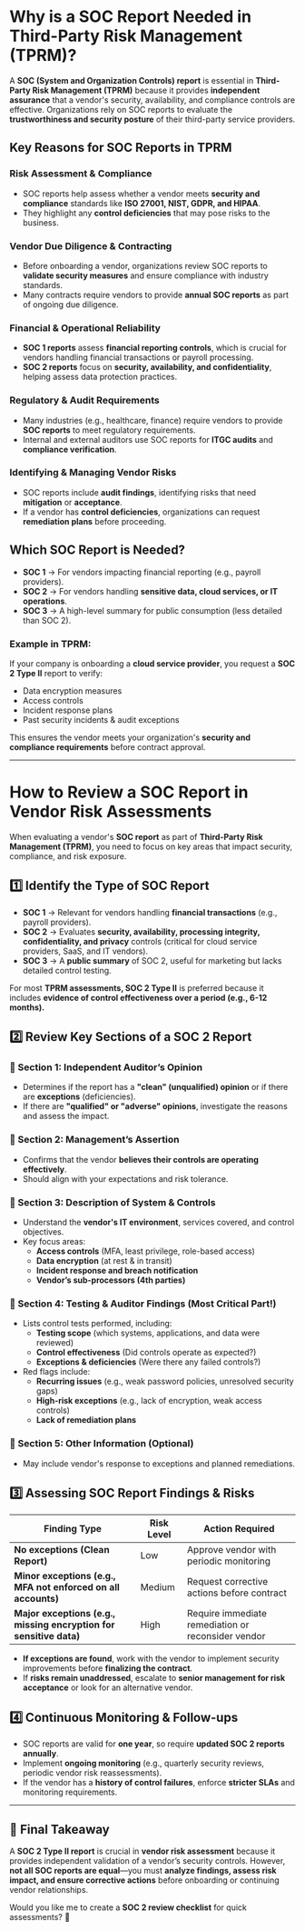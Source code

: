 # Why is a SOC Report Needed in Third-Party Risk Management (TPRM)?

A **SOC (System and Organization Controls) report** is essential in **Third-Party Risk Management (TPRM)** because it provides **independent assurance** that a vendor's security, availability, and compliance controls are effective. Organizations rely on SOC reports to evaluate the **trustworthiness and security posture** of their third-party service providers.

## **Key Reasons for SOC Reports in TPRM**

### **Risk Assessment & Compliance**
- SOC reports help assess whether a vendor meets **security and compliance** standards like **ISO 27001, NIST, GDPR, and HIPAA**.
- They highlight any **control deficiencies** that may pose risks to the business.

### **Vendor Due Diligence & Contracting**
- Before onboarding a vendor, organizations review SOC reports to **validate security measures** and ensure compliance with industry standards.
- Many contracts require vendors to provide **annual SOC reports** as part of ongoing due diligence.

### **Financial & Operational Reliability**
- **SOC 1 reports** assess **financial reporting controls**, which is crucial for vendors handling financial transactions or payroll processing.
- **SOC 2 reports** focus on **security, availability, and confidentiality**, helping assess data protection practices.

### **Regulatory & Audit Requirements**
- Many industries (e.g., healthcare, finance) require vendors to provide **SOC reports** to meet regulatory requirements.
- Internal and external auditors use SOC reports for **ITGC audits** and **compliance verification**.

### **Identifying & Managing Vendor Risks**
- SOC reports include **audit findings**, identifying risks that need **mitigation** or **acceptance**.
- If a vendor has **control deficiencies**, organizations can request **remediation plans** before proceeding.

## **Which SOC Report is Needed?**
- **SOC 1** → For vendors impacting financial reporting (e.g., payroll providers).
- **SOC 2** → For vendors handling **sensitive data, cloud services, or IT operations**.
- **SOC 3** → A high-level summary for public consumption (less detailed than SOC 2).

### **Example in TPRM:**
If your company is onboarding a **cloud service provider**, you request a **SOC 2 Type II** report to verify:
- Data encryption measures
- Access controls
- Incident response plans
- Past security incidents & audit exceptions

This ensures the vendor meets your organization's **security and compliance requirements** before contract approval.

---

# **How to Review a SOC Report in Vendor Risk Assessments**

When evaluating a vendor's **SOC report** as part of **Third-Party Risk Management (TPRM)**, you need to focus on key areas that impact security, compliance, and risk exposure.

## **1️⃣ Identify the Type of SOC Report**
- **SOC 1** → Relevant for vendors handling **financial transactions** (e.g., payroll providers).
- **SOC 2** → Evaluates **security, availability, processing integrity, confidentiality, and privacy** controls (critical for cloud service providers, SaaS, and IT vendors).
- **SOC 3** → A **public summary** of SOC 2, useful for marketing but lacks detailed control testing.

For most **TPRM assessments, SOC 2 Type II** is preferred because it includes **evidence of control effectiveness over a period (e.g., 6-12 months).**

## **2️⃣ Review Key Sections of a SOC 2 Report**

### **🔹 Section 1: Independent Auditor’s Opinion**
- Determines if the report has a **"clean" (unqualified) opinion** or if there are **exceptions** (deficiencies).
- If there are **"qualified" or "adverse" opinions**, investigate the reasons and assess the impact.

### **🔹 Section 2: Management’s Assertion**
- Confirms that the vendor **believes their controls are operating effectively**.
- Should align with your expectations and risk tolerance.

### **🔹 Section 3: Description of System & Controls**
- Understand the **vendor's IT environment**, services covered, and control objectives.
- Key focus areas:
  - **Access controls** (MFA, least privilege, role-based access)
  - **Data encryption** (at rest & in transit)
  - **Incident response and breach notification**
  - **Vendor’s sub-processors (4th parties)**

### **🔹 Section 4: Testing & Auditor Findings (Most Critical Part!)**
- Lists control tests performed, including:
  - **Testing scope** (which systems, applications, and data were reviewed)
  - **Control effectiveness** (Did controls operate as expected?)
  - **Exceptions & deficiencies** (Were there any failed controls?)
- Red flags include:
  - **Recurring issues** (e.g., weak password policies, unresolved security gaps)
  - **High-risk exceptions** (e.g., lack of encryption, weak access controls)
  - **Lack of remediation plans**

### **🔹 Section 5: Other Information (Optional)**
- May include vendor's response to exceptions and planned remediations.

## **3️⃣ Assessing SOC Report Findings & Risks**

| **Finding Type** | **Risk Level** | **Action Required** |
|-----------------|--------------|-------------------|
| **No exceptions (Clean Report)** | Low | Approve vendor with periodic monitoring |
| **Minor exceptions (e.g., MFA not enforced on all accounts)** | Medium | Request corrective actions before contract |
| **Major exceptions (e.g., missing encryption for sensitive data)** | High | Require immediate remediation or reconsider vendor |

- **If exceptions are found**, work with the vendor to implement security improvements before **finalizing the contract**.
- If **risks remain unaddressed**, escalate to **senior management for risk acceptance** or look for an alternative vendor.

## **4️⃣ Continuous Monitoring & Follow-ups**
- SOC reports are valid for **one year**, so require **updated SOC 2 reports annually**.
- Implement **ongoing monitoring** (e.g., quarterly security reviews, periodic vendor risk reassessments).
- If the vendor has a **history of control failures**, enforce **stricter SLAs** and monitoring requirements.

---

## **📌 Final Takeaway**
A **SOC 2 Type II report** is crucial in **vendor risk assessment** because it provides independent validation of a vendor’s security controls. However, **not all SOC reports are equal**—you must **analyze findings, assess risk impact, and ensure corrective actions** before onboarding or continuing vendor relationships.

Would you like me to create a **SOC 2 review checklist** for quick assessments? 🚀
